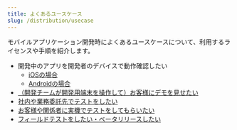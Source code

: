```yaml
---
title: よくあるユースケース
slug: /distribution/usecase
---
```


モバイルアプリケーション開発時によくあるユースケースについて、利用するライセンスや手順を紹介します。

- 開発中のアプリを開発者のデバイスで動作確認したい
  - [iOSの場合](usecase/local#ios)
  - [Androidの場合](usecase/local#android)
- [（開発チームが開発用端末を操作して）お客様にデモを見せたい](usecase/demo)
- [社内や業務委託先でテストをしたい](usecase/develop_test)
- [お客様や関係者に実機でテストをしてもらいたい](usecase/client_test)
- [フィールドテストをしたい・ベータリリースしたい](usecase/field_test)

